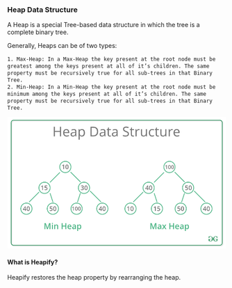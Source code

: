 ### Heap Data Structure

A Heap is a special Tree-based data structure in which the tree is a complete binary tree.

Generally, Heaps can be of two types:

    1. Max-Heap: In a Max-Heap the key present at the root node must be greatest among the keys present at all of it’s children. The same property must be recursively true for all sub-trees in that Binary Tree.
    2. Min-Heap: In a Min-Heap the key present at the root node must be minimum among the keys present at all of it’s children. The same property must be recursively true for all sub-trees in that Binary Tree.
    
![heaps trees](./MinHeapAndMaxHeap.png)


#### What is Heapify?

Heapify restores the heap property by rearranging the heap.


